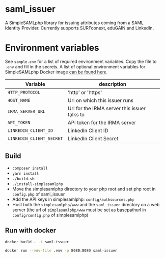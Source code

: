 # saml_issuer

A SimpleSAMLphp library for issuing attributes coming from a SAML Identity Provider.
Currently supports SURFconext, eduGAIN and LinkedIn.

# Environment variables
See `sample.env` for a list of required environment variables. Copy the file to `.env` and fill in the secrets.
A list of optional environment variables for SimpleSAMLphp Docker image [can be found here](https://github.com/cirrusidentity/docker-simplesamlphp/tree/master?tab=readme-ov-file#environmental-variables).

| Variable | description |
| --- | --- |
| `HTTP_PROTOCOL` | 'http' or 'https' |
| `HOST_NAME` | Url on which this issuer runs |
| `IRMA_SERVER_URL` | Url for the IRMA server this issuer talks to |
| `API_TOKEN` | API token for the IRMA server |
| `LINKEDIN_CLIENT_ID` | LinkedIn Client ID |
| `LINKEDIN_CLIENT_SECRET` | LinkedIn Client Secret |

## Build
 * `composer install`
 * `yarn install`
 * `./build.sh`
 * `./install-simplesamlphp`
 * Move the simplesamlphp directory to your php root and set php root in `config.php` of saml_issuer
 * Add the API keys in simplesamlphp: `config/authsources.php`
 * Host both the `simplesamlphp/www` and the `saml_issuer` directory on a web server
   (the url of `simplesamlphp/www` must be set as basepathurl in `config/config.php` of simplesamlphp)

## Run with docker
```bash
docker build . -t saml-issuer
```

```bash
docker run --env-file .env -p 8080:8080 saml-issuer
```